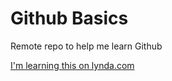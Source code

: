 # Github Basics
Remote repo to help me learn Github

[I'm learning this on lynda.com](http://www.lynda.com)
